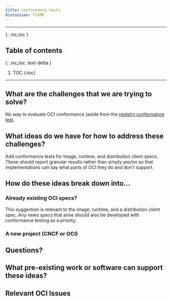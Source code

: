 ```yaml
---
title: Conformance tests
discussion: FIXME
---
```


---

{: .no_toc }

## Table of contents
{: .no_toc .text-delta }

1. TOC
{:toc}

---

## What are the challenges that we are trying to solve?

No way to evaluate OCI conformance (aside from the [registry conformance
test][1].

[1]: https://github.com/opencontainers/distribution-spec/blob/main/conformance/README.md

## What ideas do we have for how to address these challenges?

Add conformance tests for image, runtime, and distribution client specs. These
should report granular results rather than simply yes/no so that
implementations can say what parts of OCI they do and don't support.

## How do these ideas break down into...

### Already existing OCI specs?

This suggestion is relevant to the image, runtime, and a distribution client
spec. Any news specs that arise should also be developed with conformance
testing as a priority.

### A new project (CNCF or OCI)


## Questions?


## What pre-existing work or software can support these ideas?

## Relevant OCI Issues
